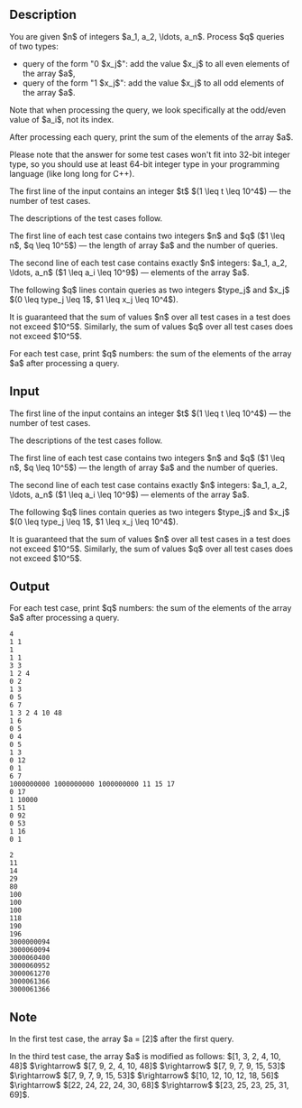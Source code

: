 ## Description

<div><p>You are given $n$ of integers $a_1, a_2, \ldots, a_n$. Process $q$ queries of two types:</p><ul><li> query of the form "<span class="tex-font-style-tt">0 $x_j$</span>": add the value $x_j$ to all even elements of the array $a$,</li><li> query of the form "<span class="tex-font-style-tt">1 $x_j$</span>": add the value $x_j$ to all odd elements of the array $a$.</li></ul><p>Note that when processing the query, we look specifically at the odd/even value of $a_i$, not its index.</p><p>After processing each query, print the sum of the elements of the array $a$.</p><p>Please note that the answer for some test cases won't fit into 32-bit integer type, so you should use at least 64-bit integer type in your programming language (like <span class="tex-font-style-tt">long long</span> for C++).</p></div><div class="input-specification"><p>The first line of the input contains an integer $t$ $(1 \leq t \leq 10^4$) — the number of test cases.</p><p>The descriptions of the test cases follow.</p><p>The first line of each test case contains two integers $n$ and $q$ ($1 \leq n$, $q \leq 10^5$) — the length of array $a$ and the number of queries.</p><p>The second line of each test case contains exactly $n$ integers: $a_1, a_2, \ldots, a_n$ ($1 \leq a_i \leq 10^9$) — elements of the array $a$.</p><p>The following $q$ lines contain queries as two integers $type_j$ and $x_j$ $(0 \leq type_j \leq 1$, $1 \leq x_j \leq 10^4$).</p><p>It is guaranteed that the sum of values $n$ over all test cases in a test does not exceed $10^5$. Similarly, the sum of values $q$ over all test cases does not exceed $10^5$.</p></div><div class="output-specification"><p>For each test case, print $q$ numbers: the sum of the elements of the array $a$ after processing a query.</p></div>

## Input

<p>The first line of the input contains an integer $t$ $(1 \leq t \leq 10^4$) — the number of test cases.</p><p>The descriptions of the test cases follow.</p><p>The first line of each test case contains two integers $n$ and $q$ ($1 \leq n$, $q \leq 10^5$) — the length of array $a$ and the number of queries.</p><p>The second line of each test case contains exactly $n$ integers: $a_1, a_2, \ldots, a_n$ ($1 \leq a_i \leq 10^9$) — elements of the array $a$.</p><p>The following $q$ lines contain queries as two integers $type_j$ and $x_j$ $(0 \leq type_j \leq 1$, $1 \leq x_j \leq 10^4$).</p><p>It is guaranteed that the sum of values $n$ over all test cases in a test does not exceed $10^5$. Similarly, the sum of values $q$ over all test cases does not exceed $10^5$.</p>

## Output

<p>For each test case, print $q$ numbers: the sum of the elements of the array $a$ after processing a query.</p>





```input1|2,3,4,10,11,12,13,14,15,16,17,18
4
1 1
1
1 1
3 3
1 2 4
0 2
1 3
0 5
6 7
1 3 2 4 10 48
1 6
0 5
0 4
0 5
1 3
0 12
0 1
6 7
1000000000 1000000000 1000000000 11 15 17
0 17
1 10000
1 51
0 92
0 53
1 16
0 1
```




```output1
2
11
14
29
80
100
100
100
118
190
196
3000000094
3000060094
3000060400
3000060952
3000061270
3000061366
3000061366
```



## Note

<p>In the first test case, the array $a = [2]$ after the first query.</p><p>In the third test case, the array $a$ is modified as follows: $[1, 3, 2, 4, 10, 48]$ $\rightarrow$ $[7, 9, 2, 4, 10, 48]$ $\rightarrow$ $[7, 9, 7, 9, 15, 53]$ $\rightarrow$ $[7, 9, 7, 9, 15, 53]$ $\rightarrow$ $[10, 12, 10, 12, 18, 56]$ $\rightarrow$ $[22, 24, 22, 24, 30, 68]$ $\rightarrow$ $[23, 25, 23, 25, 31, 69]$.</p>
